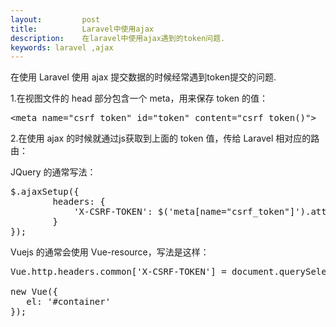 ```yaml
---
layout:         post
title:          Laravel中使用ajax
description:    在laravel中使用ajax遇到的token问题.
keywords: laravel ,ajax
--- 
```

 
在使用 Laravel 使用 ajax 提交数据的时候经常遇到token提交的问题.

1.在视图文件的 head 部分包含一个 meta，用来保存 token 的值：

<pre class="html" name="colorcode">
&lt;meta name="csrf_token" id="token" content="csrf_token()"&gt;
</pre>

2.在使用 ajax 的时候就通过js获取到上面的 token 值，传给 Laravel 相对应的路由：

JQuery 的通常写法：

<pre class="js" name="colorcode">
$.ajaxSetup({
        headers: {
            'X-CSRF-TOKEN': $('meta[name="csrf_token"]').attr('content')
        }
});
</pre>

Vuejs 的通常会使用 Vue-resource，写法是这样：

<pre class="js" name="colorcode">
Vue.http.headers.common['X-CSRF-TOKEN'] = document.querySelector('#token').getAttribute('content');

new Vue({
   el: '#container'
});
</pre>
